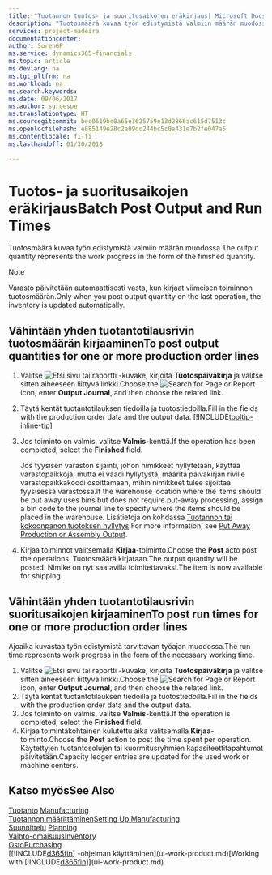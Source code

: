 ```yaml
---
title: "Tuotannon tuotos- ja suoritusaikojen eräkirjaus| Microsoft Docs"
description: "Tuotosmäärä kuvaa työn edistymistä valmiin määrän muodossa."
services: project-madeira
documentationcenter: 
author: SorenGP
ms.service: dynamics365-financials
ms.topic: article
ms.devlang: na
ms.tgt_pltfrm: na
ms.workload: na
ms.search.keywords: 
ms.date: 09/06/2017
ms.author: sgroespe
ms.translationtype: HT
ms.sourcegitcommit: bec0619be0a65e3625759e13d2866ac615d7513c
ms.openlocfilehash: e885149e28c2e09dc244bc5c0a431e7b2fe047a5
ms.contentlocale: fi-fi
ms.lasthandoff: 01/30/2018

---
```

# <a name="batch-post-output-and-run-times"></a><span data-ttu-id="2165f-103">Tuotos- ja suoritusaikojen eräkirjaus</span><span class="sxs-lookup"><span data-stu-id="2165f-103">Batch Post Output and Run Times</span></span>
<span data-ttu-id="2165f-104">Tuotosmäärä kuvaa työn edistymistä valmiin määrän muodossa.</span><span class="sxs-lookup"><span data-stu-id="2165f-104">The output quantity represents the work progress in the form of the finished quantity.</span></span>  

> [!NOTE]
> <span data-ttu-id="2165f-105">Varasto päivitetään automaattisesti vasta, kun kirjaat viimeisen toiminnon tuotosmäärän.</span><span class="sxs-lookup"><span data-stu-id="2165f-105">Only when you post output quantity on the last operation, the inventory is updated automatically.</span></span>  

## <a name="to-post-output-quantities-for-one-or-more-production-order-lines"></a><span data-ttu-id="2165f-106">Vähintään yhden tuotantotilausrivin tuotosmäärän kirjaaminen</span><span class="sxs-lookup"><span data-stu-id="2165f-106">To post output quantities for one or more production order lines</span></span>
1. <span data-ttu-id="2165f-107">Valitse ![Etsi sivu tai raportti](media/ui-search/search_small.png "Etsi sivu tai raportti -kuvake") -kuvake, kirjoita **Tuotospäiväkirja** ja valitse sitten aiheeseen liittyvä linkki.</span><span class="sxs-lookup"><span data-stu-id="2165f-107">Choose the ![Search for Page or Report](media/ui-search/search_small.png "Search for Page or Report icon") icon, enter **Output Journal**, and then choose the related link.</span></span>  
2. <span data-ttu-id="2165f-108">Täytä kentät tuotantotilauksen tiedoilla ja tuotostiedoilla.</span><span class="sxs-lookup"><span data-stu-id="2165f-108">Fill in the fields with the production order data and the output data.</span></span> [!INCLUDE[tooltip-inline-tip](includes/tooltip-inline-tip_md.md)]
3. <span data-ttu-id="2165f-109">Jos toiminto on valmis, valitse **Valmis**-kenttä.</span><span class="sxs-lookup"><span data-stu-id="2165f-109">If the operation has been completed, select the **Finished** field.</span></span>  

    <span data-ttu-id="2165f-110">Jos fyysisen varaston sijainti, johon nimikkeet hyllytetään, käyttää varastopaikkoja, mutta ei vaadi hyllytystä,  määritä päiväkirjan riville varastopaikkakoodi osoittamaan, mihin nimikkeet tulee sijoittaa fyysisessä varastossa.</span><span class="sxs-lookup"><span data-stu-id="2165f-110">If the warehouse location where the items should be put away uses bins but does not require put-away processing,  assign a bin code to the journal line to specify where the items should be placed in the warehouse.</span></span> <span data-ttu-id="2165f-111">Lisätietoja on kohdassa [Tuotannon tai kokoonpanon tuotoksen hyllytys](warehouse-how-to-put-away-production-output.md).</span><span class="sxs-lookup"><span data-stu-id="2165f-111">For more information, see [Put Away Production or Assembly Output](warehouse-how-to-put-away-production-output.md).</span></span>  

4. <span data-ttu-id="2165f-112">Kirjaa toiminnot valitsemalla **Kirjaa**-toiminto.</span><span class="sxs-lookup"><span data-stu-id="2165f-112">Choose the **Post** acto post the operations.</span></span> <span data-ttu-id="2165f-113">Tuotosmäärä kirjataan.</span><span class="sxs-lookup"><span data-stu-id="2165f-113">The output quantity will be posted.</span></span> <span data-ttu-id="2165f-114">Nimike on nyt saatavilla toimitettavaksi.</span><span class="sxs-lookup"><span data-stu-id="2165f-114">The item is now available for shipping.</span></span>  

## <a name="to-post-run-times-for-one-or-more-production-order-lines"></a><span data-ttu-id="2165f-115">Vähintään yhden tuotantotilausrivin suoritusaikojen kirjaaminen</span><span class="sxs-lookup"><span data-stu-id="2165f-115">To post run times for one or more production order lines</span></span>
<span data-ttu-id="2165f-116">Ajoaika kuvastaa työn edistymistä tarvittavan työajan muodossa.</span><span class="sxs-lookup"><span data-stu-id="2165f-116">The run time represents work progress in the form of the necessary working time.</span></span>    

1.  <span data-ttu-id="2165f-117">Valitse ![Etsi sivu tai raportti](media/ui-search/search_small.png "Etsi sivu tai raportti -kuvake") -kuvake, kirjoita **Tuotospäiväkirja** ja valitse sitten aiheeseen liittyvä linkki.</span><span class="sxs-lookup"><span data-stu-id="2165f-117">Choose the ![Search for Page or Report](media/ui-search/search_small.png "Search for Page or Report icon") icon, enter **Output Journal**, and then choose the related link.</span></span>  
2. <span data-ttu-id="2165f-118">Täytä kentät tuotantotilauksen tiedoilla ja tuotostiedoilla.</span><span class="sxs-lookup"><span data-stu-id="2165f-118">Fill in the fields with the production order data and the output data.</span></span>  
3.  <span data-ttu-id="2165f-119">Jos toiminto on valmis, valitse **Valmis**-kenttä.</span><span class="sxs-lookup"><span data-stu-id="2165f-119">If the operation is completed, select the **Finished** field.</span></span>  
4. <span data-ttu-id="2165f-120">Kirjaa toimintakohtainen kulutettu aika valitsemalla **Kirjaa**-toiminto.</span><span class="sxs-lookup"><span data-stu-id="2165f-120">Choose the **Post** action to post the time spent per operation.</span></span> <span data-ttu-id="2165f-121">Käytettyjen tuotantosolujen tai kuormitusryhmien kapasiteettitapahtumat päivitetään.</span><span class="sxs-lookup"><span data-stu-id="2165f-121">Capacity ledger entries are updated for the used work or machine centers.</span></span>

## <a name="see-also"></a><span data-ttu-id="2165f-122">Katso myös</span><span class="sxs-lookup"><span data-stu-id="2165f-122">See Also</span></span>  
<span data-ttu-id="2165f-123">[Tuotanto](production-manage-manufacturing.md)  </span><span class="sxs-lookup"><span data-stu-id="2165f-123">[Manufacturing](production-manage-manufacturing.md)  </span></span>  
[<span data-ttu-id="2165f-124">Tuotannon määrittäminen</span><span class="sxs-lookup"><span data-stu-id="2165f-124">Setting Up Manufacturing</span></span>](production-configure-production-processes.md)  
<span data-ttu-id="2165f-125">[Suunnittelu](production-planning.md)    </span><span class="sxs-lookup"><span data-stu-id="2165f-125">[Planning](production-planning.md)    </span></span>  
[<span data-ttu-id="2165f-126">Vaihto-omaisuus</span><span class="sxs-lookup"><span data-stu-id="2165f-126">Inventory</span></span>](inventory-manage-inventory.md)  
[<span data-ttu-id="2165f-127">Osto</span><span class="sxs-lookup"><span data-stu-id="2165f-127">Purchasing</span></span>](purchasing-manage-purchasing.md)  
<span data-ttu-id="2165f-128">[[!INCLUDE[d365fin](includes/d365fin_md.md)] -ohjelman käyttäminen](ui-work-product.md)</span><span class="sxs-lookup"><span data-stu-id="2165f-128">[Working with [!INCLUDE[d365fin](includes/d365fin_md.md)]](ui-work-product.md)</span></span>

